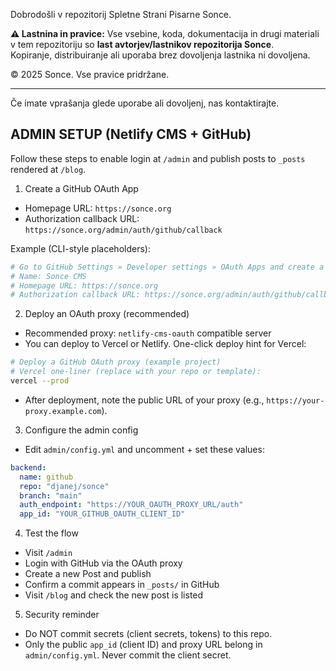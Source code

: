 Dobrodošli v repozitorij Spletne Strani Pisarne Sonce.

**⚠️ Lastnina in pravice:**
Vse vsebine, koda, dokumentacija in drugi materiali v tem repozitoriju so **last avtorjev/lastnikov repozitorija Sonce**.  
Kopiranje, distribuiranje ali uporaba brez dovoljenja lastnika ni dovoljena.  

© 2025 Sonce. Vse pravice pridržane.

---

Če imate vprašanja glede uporabe ali dovoljenj, nas kontaktirajte.

## ADMIN SETUP (Netlify CMS + GitHub)

Follow these steps to enable login at `/admin` and publish posts to `_posts` rendered at `/blog`.

1) Create a GitHub OAuth App
- Homepage URL: `https://sonce.org`
- Authorization callback URL: `https://sonce.org/admin/auth/github/callback`

Example (CLI-style placeholders):
```bash
# Go to GitHub Settings » Developer settings » OAuth Apps and create a new app
# Name: Sonce CMS
# Homepage URL: https://sonce.org
# Authorization callback URL: https://sonce.org/admin/auth/github/callback
```

2) Deploy an OAuth proxy (recommended)
- Recommended proxy: `netlify-cms-oauth` compatible server
- You can deploy to Vercel or Netlify. One-click deploy hint for Vercel:
```bash
# Deploy a GitHub OAuth proxy (example project)
# Vercel one-liner (replace with your repo or template):
vercel --prod
```
- After deployment, note the public URL of your proxy (e.g., `https://your-proxy.example.com`).

3) Configure the admin config
- Edit `admin/config.yml` and uncomment + set these values:
```yaml
backend:
  name: github
  repo: "djanej/sonce"
  branch: "main"
  auth_endpoint: "https://YOUR_OAUTH_PROXY_URL/auth"
  app_id: "YOUR_GITHUB_OAUTH_CLIENT_ID"
```

4) Test the flow
- Visit `/admin`
- Login with GitHub via the OAuth proxy
- Create a new Post and publish
- Confirm a commit appears in `_posts/` in GitHub
- Visit `/blog` and check the new post is listed

5) Security reminder
- Do NOT commit secrets (client secrets, tokens) to this repo.
- Only the public `app_id` (client ID) and proxy URL belong in `admin/config.yml`. Never commit the client secret.
